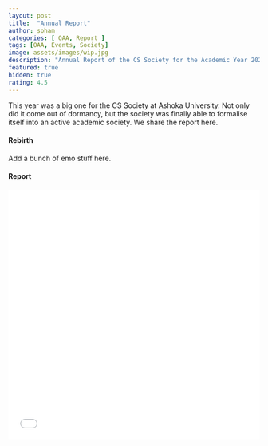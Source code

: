 ```yaml
---
layout: post
title:  "Annual Report"
author: soham
categories: [ OAA, Report ]
tags: [OAA, Events, Society]
image: assets/images/wip.jpg
description: "Annual Report of the CS Society for the Academic Year 2020-21"
featured: true
hidden: true
rating: 4.5
---
```


This year was a big one for the CS Society at Ashoka University. Not only did it come out of dormancy, but the society was finally able to formalise itself into an active academic society. We share the report here.

#### Rebirth

Add a bunch of emo stuff here.

#### Report

<iframe src="/assets/files/report2020.pdf" width="100%" height="500" frameborder="no" border="0" marginwidth="0" marginheight="0"></iframe>
